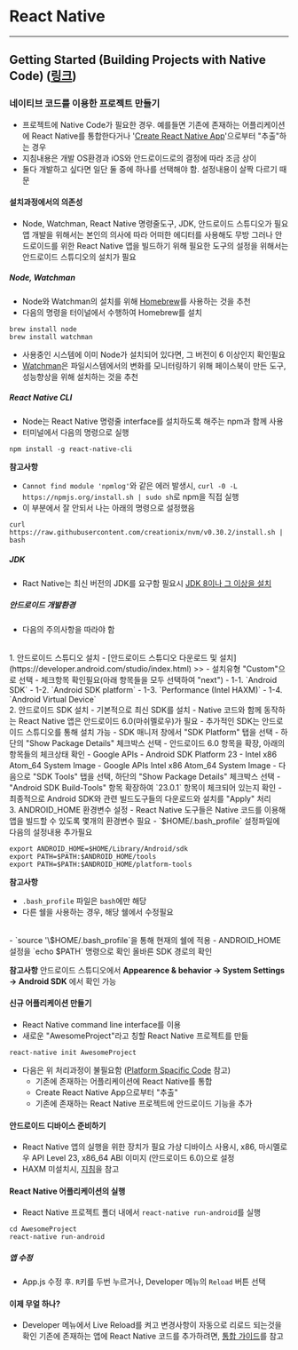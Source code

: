 React Native
============

---

Getting Started (Building Projects with Native Code) ([링크](https://facebook.github.io/react-native/docs/getting-started.html))
--------------------------------------------------------------------------------------------

### 네이티브 코드를 이용한 프로젝트 만들기
- 프로젝트에 Native Code가 필요한 경우. 예를들면 기존에 존재하는 어플리케이션에 React Native를 통합한다거나 '[Create React Native App](https://facebook.github.io/react-native/docs/getting-started.html)'으로부터 "추출"하는 경우
- 지침내용은 개발 OS환경과 iOS와 안드로이드로의 결정에 따라 조금 상이
- 둘다 개발하고 싶다면 일단 둘 중에 하나를 선택해야 함. 설정내용이 살짝 다르기 때문

#### 설치과정에서의 의존성
- Node, Watchman, React Native 명령줄도구, JDK, 안드로이드 스튜디오가 필요 앱 개발을 위해서는 본인의 의사에 따라 어떠한 에디터를 사용해도 무방 그러나 안드로이드를 위한 React Native 앱을 빌드하기 위해 필요한 도구의 설정을 위해서는 안드로이드 스튜디오의 설치가 필요

##### Node, Watchman
- Node와 Watchman의 설치를 위해 [Homebrew](http://brew.sh/)를 사용하는 것을 추천 
- 다음의 명령을 터이널에서 수행하여 Homebrew를 설치

```
brew install node
brew install watchman
```

- 사용중인 시스템에 이미 Node가 설치되어 있다면, 그 버전이 6 이상인지 확인필요
- [Watchman](https://facebook.github.io/watchman)은 파일시스템에서의 변화를 모니터링하기 위해 페이스북이 만든 도구, 성능향상을 위해 설치하는 것을 추천

##### React Native CLI
- Node는 React Native 명령줄 interface를 설치하도록 해주는 npm과 함께 사용
- 터미널에서 다음의 명령으로 실행

```
npm install -g react-native-cli
```

**참고사항**
- `Cannot find module 'npmlog'`와 같은 에러 발생시, `curl -0 -L https://npmjs.org/install.sh | sudo sh`로 npm을 직접 실행
- 이 부분에서 잘 안되서 나는 아래의 명령으로 설정했음 
~~~
curl https://raw.githubusercontent.com/creationix/nvm/v0.30.2/install.sh | bash
~~~

##### JDK
- Ract Native는 최신 버전의 JDK를 요구함 필요시 [JDK 8이나 그 이상을 설치](http://www.oracle.com/technetwork/java/javase/downloads/jdk8-downloads-2133151.html)

##### 안드로이드 개발환경
-  다음의 주의사항을 따라야 함 
<br/>
    1.  안드로이드 스튜디오 설치
    - [안드로이드 스튜디오 다운로드 및 설치](https://developer.android.com/studio/index.html) >> 
    - 설치유형 "Custom"으로 선택
    - 체크항목 확인필요(아래 항목들을 모두 선택하여 "next")
      - 1-1. `Android SDK`
      - 1-2. `Android SDK platform`
      - 1-3. `Performance (Intel HAXM)`
      - 1-4. `Android Virtual Device`
    <br/>
    2. 안드로이드 SDK 설치
    - 기본적으로 최신 SDK를 설치
    - Native 코드와 함께 동작하는 React Native 앱은 안드로이드 6.0(마쉬멜로우)가 필요
    - 추가적인 SDK는 안드로이드 스튜디오를 통해 설치 가능
    - SDK 매니저 창에서 "SDK Platform" 탭을 선택
    - 하단의 "Show Package Details" 체크박스 선택
    - 안드로이드 6.0 항목을 확장, 아래의 항목들의 체크상태 확인 
      - Google APIs
      - Android SDK Platform 23
      - Intel x86 Atom_64 System Image
      - Google APIs Intel x86 Atom_64 System Image
    - 다음으로 "SDK Tools" 탭을 선택, 하단의 "Show Package Details" 체크박스 선택
    - "Android SDK Build-Tools" 항목 확장하여 `23.0.1` 항목이 체크되어 있는지 확인
    - 최종적으로 Android SDK와 관련 빌드도구들의 다운로드와 설치를 "Apply" 처리
    <br/>
    3. ANDROID_HOME 환경변수 설정
    - React Native 도구들은 Native 코드를 이용해 앱을 빌드할 수 있도록 몇개의 환경변수 필요
    - `$HOME/.bash_profile` 설정파일에 다음의 설정내용 추가필요

```
export ANDROID_HOME=$HOME/Library/Android/sdk
export PATH=$PATH:$ANDROID_HOME/tools
export PATH=$PATH:$ANDROID_HOME/platform-tools
```

**참고사항**
- `.bash_profile` 파일은 `bash`에만 해당
- 다른 쉘을 사용하는 경우, 해당 쉘에서 수정필요 
<br/>
- `source '\$HOME/.bash_profile`을 통해 현재의 쉘에 적용 
- ANDROID_HOME 설정을 `echo $PATH` 명령으로 확인 올바른 SDK 경로의 확인 

**참고사항**
안드로이드 스튜디오에서 **Appearence & behavior -> System Settings -> Android SDK** 에서 확인 가능

#### 신규 어플리케이션 만들기
- React Native command line interface를 이용
- 새로운 "AwesomeProject"라고 칭할 React Native 프로젝트를 만듦

```
react-native init AwesomeProject
```

- 다음은 위 처리과정이 불필요함 ([Platform Spacific Code](https://facebook.github.io/react-native/docs/platform-specific-code.html) 참고) 
  - 기존에 존재하는 어플리케이션에 React Native를 통합
  - Create React Native App으로부터 "추출"
  - 기존에 존재하는 React Native 프로젝트에 안드로이드 기능을 추가

#### 안드로이드 디바이스 준비하기
- React Native 앱의 실행을 위한 장치가 필요 가상 디바이스 사용시, x86, 마시멜로우 API Level 23, x86_64 ABI 이미지 (안드로이드 6.0)으로 설정 
- HAXM 미설치시, [지침](https://software.intel.com/en-us/android/articles/installation-instructions-for-intel-hardware-accelerated-execution-manager-mac-os-x)을 참고

#### React Native 어플리케이션의 실행
- React Native 프로젝트 폴더 내에서 `react-native run-android`를 실행

```
cd AwesomeProject
react-native run-android
```

##### 앱 수정
- App.js 수정 후. `R`키를 두번 누르거나, Developer 메뉴의 `Reload` 버튼 선택 

#### 이제 무얼 하나?
- Developer 메뉴에서 Live Reload를 켜고 변경사항이 자동으로 리로드 되는것을 확인 기존에 존재하는 앱에 React Native 코드를 추가하려면, [통합 가이드](https://facebook.github.io/react-native/docs/integration-with-existing-apps.html)를 참고
